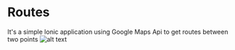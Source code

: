 # Routes
It's a simple Ionic application using Google Maps Api to get routes between two points
![alt text](https://github.com/IvansanchezEspinoza2019/Routes/enviroments_ts.png)
